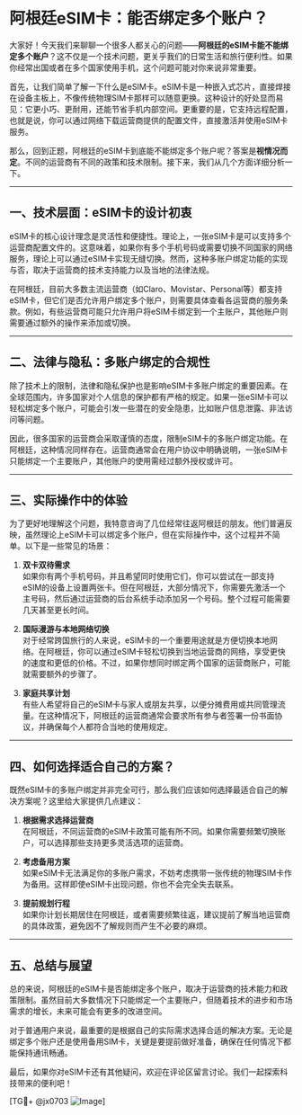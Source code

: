 # 阿根廷eSIM卡：能否绑定多个账户？

大家好！今天我们来聊聊一个很多人都关心的问题——**阿根廷的eSIM卡能不能绑定多个账户**？这不仅是一个技术问题，更关乎我们的日常生活和旅行便利性。如果你经常出国或者在多个国家使用手机，这个问题可能对你来说非常重要。

首先，让我们简单了解一下什么是eSIM卡。eSIM卡是一种嵌入式芯片，直接焊接在设备主板上，不像传统物理SIM卡那样可以随意更换。这种设计的好处显而易见：它更小巧、更耐用，还能节省手机内部空间。更重要的是，它支持远程配置，也就是说，你可以通过网络下载运营商提供的配置文件，直接激活并使用eSIM卡服务。

那么，回到正题，阿根廷的eSIM卡到底能不能绑定多个账户呢？答案是**视情况而定**。不同的运营商有不同的政策和技术限制。接下来，我们从几个方面详细分析一下。

---

## 一、技术层面：eSIM卡的设计初衷

eSIM卡的核心设计理念是灵活性和便捷性。理论上，一张eSIM卡是可以支持多个运营商配置文件的。这意味着，如果你有多个手机号码或需要切换不同国家的网络服务，理论上可以通过eSIM卡实现无缝切换。然而，这种多账户绑定功能的实现与否，取决于运营商的技术支持能力以及当地的法律法规。

在阿根廷，目前大多数主流运营商（如Claro、Movistar、Personal等）都支持eSIM卡，但它们是否允许用户绑定多个账户，则需要具体查看各运营商的服务条款。例如，有些运营商可能只允许用户将eSIM卡绑定到一个主账户，其他账户则需要通过额外的操作来添加或切换。

---

## 二、法律与隐私：多账户绑定的合规性

除了技术上的限制，法律和隐私保护也是影响eSIM卡多账户绑定的重要因素。在全球范围内，许多国家对个人信息的保护都有严格的规定。如果一张eSIM卡可以轻松绑定多个账户，可能会引发一些潜在的安全隐患，比如账户信息泄露、非法访问等问题。

因此，很多国家的运营商会采取谨慎的态度，限制eSIM卡的多账户绑定功能。在阿根廷，这种情况同样存在。运营商通常会在用户协议中明确说明，一张eSIM卡只能绑定一个主要账户，其他账户的使用需经过额外授权或许可。

---

## 三、实际操作中的体验

为了更好地理解这个问题，我特意咨询了几位经常往返阿根廷的朋友。他们普遍反映，虽然理论上eSIM卡可以绑定多个账户，但在实际操作中，这个过程并不简单。以下是一些常见的场景：

1. **双卡双待需求**  
   如果你有两个手机号码，并且希望同时使用它们，你可以尝试在一部支持eSIM的设备上设置两张卡。但在阿根廷，大部分情况下，你需要先激活一个主号码，然后通过运营商的后台系统手动添加另一个号码。整个过程可能需要几天甚至更长时间。

2. **国际漫游与本地网络切换**  
   对于经常跨国旅行的人来说，eSIM卡的一个重要用途就是方便切换本地网络。在阿根廷，你可以通过eSIM卡轻松切换到当地运营商的网络，享受更快的速度和更低的价格。不过，如果你想同时绑定两个国家的运营商账户，可能就需要额外的步骤了。

3. **家庭共享计划**  
   有些人希望将自己的eSIM卡与家人或朋友共享，以便分摊费用或共同管理流量。在这种情况下，阿根廷的运营商通常会要求所有参与者签署一份书面协议，并确保每个人都符合当地的使用规定。

---

## 四、如何选择适合自己的方案？

既然eSIM卡的多账户绑定并非完全可行，那么我们应该如何选择最适合自己的解决方案呢？这里给大家提供几点建议：

1. **根据需求选择运营商**  
   在阿根廷，不同运营商的eSIM卡政策可能有所不同。如果你需要频繁切换账户，可以选择那些支持更多灵活选项的运营商。

2. **考虑备用方案**  
   如果eSIM卡无法满足你的多账户需求，不妨考虑携带一张传统的物理SIM卡作为备用。这样即使eSIM卡出现问题，你也不会完全失去联系。

3. **提前规划行程**  
   如果你计划长期居住在阿根廷，或者需要频繁往返，建议提前了解当地运营商的具体政策，避免因不了解规则而产生不必要的麻烦。

---

## 五、总结与展望

总的来说，阿根廷的eSIM卡是否能绑定多个账户，取决于运营商的技术能力和政策限制。虽然目前大多数情况下只能绑定一个主要账户，但随着技术的进步和市场需求的增长，未来可能会有更多的改进空间。

对于普通用户来说，最重要的是根据自己的实际需求选择合适的解决方案。无论是绑定多个账户还是使用备用SIM卡，关键是要提前做好准备，确保在任何情况下都能保持通讯畅通。

最后，如果你对eSIM卡还有其他疑问，欢迎在评论区留言讨论。我们一起探索科技带来的便利吧！

[TG💪+ @jx0703 ![Image](https://github.com/user-attachments/assets/dbca1d08-cadb-493c-b0ec-ad6f7a83f270)]